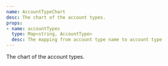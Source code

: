 ```yaml
---
name: AccountTypeChart
desc: The chart of the account types.
props:
- name: accountTypes
  type: Map<string, AccountType>
  desc: The mapping from account type name to account type
---
```


The chart of the account types.
